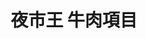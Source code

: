 ---
title: "夜市王 牛肉項目"
description: "全台夜市王美食賽事資訊，牛肉項目排名與店家資訊。"
keywords:
  - 夜市王
  - 台灣美食
  - 牛肉
custom_css: "/css/events/the-king-of-night-market/single-event-list.css"
type: "the-king-of-night-market"
layout: "single-event-list"
datePublished: "2025-06-02"
dateModified: "2025-06-19"
image: "/images/events/the-king-of-night-market/beef.png"
food_type: "牛肉"
---